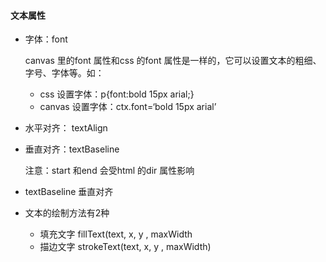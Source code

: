 
#### 文本属性
- 字体：font

    canvas 里的font 属性和css 的font 属性是一样的，它可以设置文本的粗细、字号、字体等。如：
    - css 设置字体：p{font:bold 15px  arial;}
    - canvas 设置字体：ctx.font=‘bold 15px  arial’

- 水平对齐： textAlign
- 垂直对齐：textBaseline

    注意：start 和end 会受html 的dir 属性影响

- textBaseline 垂直对齐
- 文本的绘制方法有2种
    - 填充文字 fillText(text, x, y , maxWidth
    - 描边文字 strokeText(text, x, y , maxWidth)




